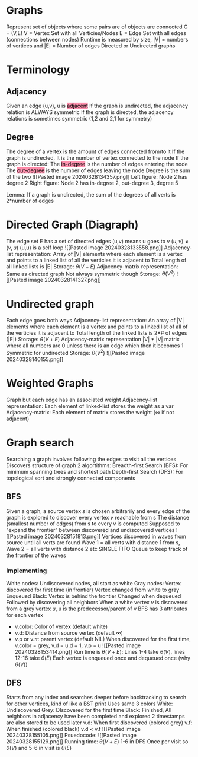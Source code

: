 # Graphs
Represent set of objects where some pairs are of objects are connected
G = (V,E)
	V = Vertex Set with all Verticies/Nodes
	E = Edge Set with all edges (connections between nodes)
Runtime is measured by size, |V| = numbers of vertices and |E| = Number of edges
Directed or Undirected graphs

# Terminology
## Adjacency 
Given an edge (u,v), u is <mark style="background: #FF5582A6;">adjacent</mark> 
	If the graph is undirected, the adjacency relation is ALWAYS symmetric
	If the graph is directed, the adjacency relations is sometimes symmetric (1,2 and 2,1 for symmetry)

## Degree
The degree of a vertex is the amount of edges connected from/to it
	If the graph is undirected, It is the number of vertex connected to the node
	If the graph is directed:
		The <mark style="background: #FF5582A6;">in-degree</mark> is the number of edges entering the node
		The <mark style="background: #FF5582A6;">out-degree</mark> is the number of edges leaving the node
		Degree is the sum of the two
![[Pasted image 20240328134357.png]]
Left figure: Node 2 has degree 2
Right figure: Node 2 has in-degree 2, out-degree 3, degree 5

Lemma: If a graph is undirected, the sum of the degrees of all verts is 2\*number of edges

# Directed Graph (Diagraph)
The edge set E has a set of directed edges
	(u,v) means u goes to v
	$(u,v) \ne (v,u)$ 
	(u,u) is a self loop 
![[Pasted image 20240328133558.png]]
Adjacency-list representation:
	Array of |V| elements where each element is a vertex and points to a linked list of all the verticies it is adjacent to
	Total length of all linked lists is |E| 
	Storage: $\theta(V + E)$
Adjacency-matrix representation:
	Same as directed graph
	Not always symmetric though
	Storage: $\theta(V^2)$
![[Pasted image 20240328141327.png]]
# Undirected graph
Each edge goes both ways
Adjacency-list representation:
	An array of |V| elements where each element is a vertex and points to a linked list of all of the verticies it is adjacent to 
	Total length of the linked lists is 2*# of edges (|E|)
	Storage: $\theta(V + E)$
Adjacency-matrix representation 
	|V| \* |V| matrix where all numbers are 0 unless there is an edge which then it becomes 1
	Symmetric for undirected 
	Storage: $\theta(V^2)$
![[Pasted image 20240328140155.png]]


# Weighted Graphs
Graph but each edge has an associated weight
Adjacency-list representation: 
	Each element of linked-list stores the weight as a var
Adjacency-matrix:
	Each element of matrix stores the weight ($\infty$ if not adjacent)

# Graph search
Searching a graph involves following the edges to visit all the vertices 
Discovers structure of graph 
2 algortithms:
	Breadth-first Search (BFS): For minimum spanning trees and shortest path
	Depth-first Search (DFS): For topological sort and strongly connected components 
	
## BFS
Given a graph, a source vertex *s* is chosen arbitrarily and every edge of the graph is explored to discover every vertex *v* reachable from s
The distance (smallest number of edges) from s to every v is computed
Supposed to "expand the frontier" between discovered and undiscovered vertices 
![[Pasted image 20240328151813.png]]
Vertices discovered in waves from source until all verts are found
Wave 1 = all verts with distance 1 from s, Wave 2 = all verts with distance 2 etc
SINGLE FIFO Queue to keep track of the frontier of the waves

### Implementing
White nodes: Undiscovered nodes, all start as white
Gray nodes: Vertex discovered for first time (in frontier) 
	Vertex changed from white to gray
	Enqueued
Black: Vertex is behind the frontier
	Changed when dequeued 
	Followed by discovering all neighbors 
When a white vertex *v* is discovered from a grey vertex *u*, u is the predecessor/parent of v
BFS has 3 attributes for each vertex
* v.color: Color of vertex (default white)
* v.d: Distance from source vertex (default $\infty$)
* v.p or v.$\pi$: parent vertex (default NIL)
When discovered for the first time, v.color = grey, v.d = u.d + 1, v.p = u
![[Pasted image 20240328153414.png]]
Run time is $\theta(V+E)$: Lines 1-4 take $\theta(V)$, lines 12-16 take $\theta(E)$ 
Each vertex is enqueued once and dequeued once (why $\theta(V)$) 

## DFS
Starts from any index and searches deeper before backtracking to search for other vertices, kind of like a BST print
Uses same 3 colors 
	White: Undiscovered
	Grey: DIscovered for the first time
	Black: Finished, All neighbors in adjacency have been completed and explored
2 timestamps are also stored to be used later
	v.d: When first discovered (colored grey)
	v.f: When finished (colored black)
	v.d < v.f
![[Pasted image 20240328155105.png]]
Psuedocode: 
![[Pasted image 20240328155129.png]]
Running time: $\theta(V+E)$ 1-6 in DFS Once per visit so $\theta(V)$ and 5-6 in visit is $\theta(E)$ 